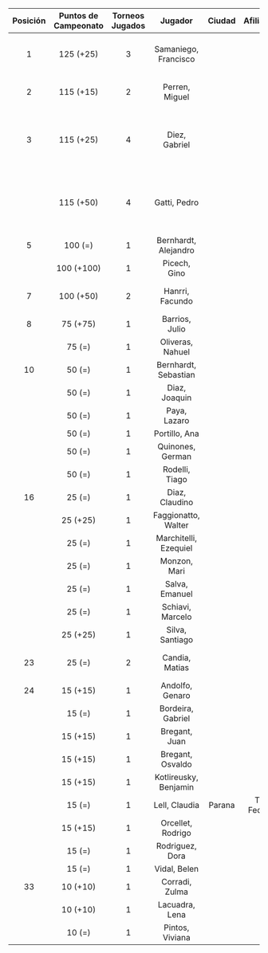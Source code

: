 |  Posición  |  Puntos de Campeonato  |  Torneos Jugados  |        Jugador        |  Ciudad  |  Afiliación  |              Puntos sumados               |
|:----------:|:----------------------:|:-----------------:|:---------------------:|:--------:|:------------:|:-----------------------------------------:|
|     1      |       125 (+25)        |         3         | Samaniego, Francisco  |          |              |      75 (T04) + 25 (T05) + 25 (T03)       |
|     2      |       115 (+15)        |         2         |    Perren, Miguel     |          |              |           100 (T04) + 15 (T05)            |
|     3      |       115 (+25)        |         4         |     Diez, Gabriel     |          |              | 50 (T01) + 25 (T05) + 25 (T04) + 15 (T03) |
|            |       115 (+50)        |         4         |     Gatti, Pedro      |          |              | 50 (T05) + 25 (T04) + 25 (T01) + 15 (T03) |
|     5      |        100 (=)         |         1         | Bernhardt, Alejandro  |          |              |                 100 (T01)                 |
|            |       100 (+100)       |         1         |     Picech, Gino      |          |              |                 100 (T05)                 |
|     7      |       100 (+50)        |         2         |    Hanrri, Facundo    |          |              |            50 (T05) + 50 (T04)            |
|     8      |        75 (+75)        |         1         |    Barrios, Julio     |          |              |                 75 (T05)                  |
|            |         75 (=)         |         1         |   Oliveras, Nahuel    |          |              |                 75 (T01)                  |
|     10     |         50 (=)         |         1         | Bernhardt, Sebastian  |          |              |                 50 (T01)                  |
|            |         50 (=)         |         1         |     Diaz, Joaquin     |          |              |                 50 (T03)                  |
|            |         50 (=)         |         1         |     Paya, Lazaro      |          |              |                 50 (T04)                  |
|            |         50 (=)         |         1         |     Portillo, Ana     |          |              |                 50 (T03)                  |
|            |         50 (=)         |         1         |   Quinones, German    |          |              |                 50 (T03)                  |
|            |         50 (=)         |         1         |    Rodelli, Tiago     |          |              |                 50 (T03)                  |
|     16     |         25 (=)         |         1         |    Diaz, Claudino     |          |              |                 25 (T01)                  |
|            |        25 (+25)        |         1         |  Faggionatto, Walter  |          |              |                 25 (T05)                  |
|            |         25 (=)         |         1         | Marchitelli, Ezequiel |          |              |                 25 (T03)                  |
|            |         25 (=)         |         1         |     Monzon, Mari      |          |              |                 25 (T01)                  |
|            |         25 (=)         |         1         |    Salva, Emanuel     |          |              |                 25 (T03)                  |
|            |         25 (=)         |         1         |   Schiavi, Marcelo    |          |              |                 25 (T03)                  |
|            |        25 (+25)        |         1         |    Silva, Santiago    |          |              |                 25 (T05)                  |
|     23     |         25 (=)         |         2         |    Candia, Matias     |          |              |            15 (T03) + 10 (T04)            |
|     24     |        15 (+15)        |         1         |    Andolfo, Genaro    |          |              |                 15 (T05)                  |
|            |         15 (=)         |         1         |   Bordeira, Gabriel   |          |              |                 15 (T03)                  |
|            |        15 (+15)        |         1         |     Bregant, Juan     |          |              |                 15 (T05)                  |
|            |        15 (+15)        |         1         |   Bregant, Osvaldo    |          |              |                 15 (T05)                  |
|            |        15 (+15)        |         1         | Kotlireusky, Benjamin |          |              |                 15 (T05)                  |
|            |         15 (=)         |         1         |     Lell, Claudia     |  Parana  | Tiro Federal |                 15 (T03)                  |
|            |        15 (+15)        |         1         |   Orcellet, Rodrigo   |          |              |                 15 (T05)                  |
|            |         15 (=)         |         1         |    Rodriguez, Dora    |          |              |                 15 (T03)                  |
|            |         15 (=)         |         1         |     Vidal, Belen      |          |              |                 15 (T03)                  |
|     33     |        10 (+10)        |         1         |    Corradi, Zulma     |          |              |                 10 (T05)                  |
|            |        10 (+10)        |         1         |    Lacuadra, Lena     |          |              |                 10 (T05)                  |
|            |         10 (=)         |         1         |    Pintos, Viviana    |          |              |                 10 (T03)                  |